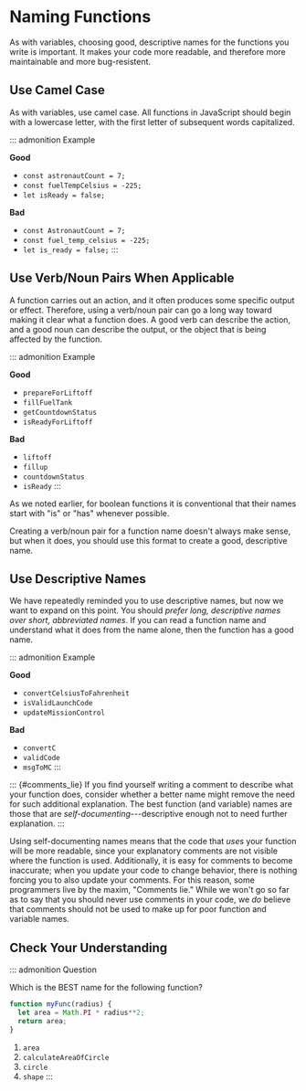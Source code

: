 # Naming Functions

As with variables, choosing good, descriptive names for the functions
you write is important. It makes your code more readable, and therefore
more maintainable and more bug-resistent.

## Use Camel Case

As with variables, use camel case. All functions in JavaScript should
begin with a lowercase letter, with the first letter of subsequent words
capitalized.

::: admonition
Example

**Good**

-   `const astronautCount = 7;`
-   `const fuelTempCelsius = -225;`
-   `let isReady = false;`

**Bad**

-   `const AstronautCount = 7;`
-   `const fuel_temp_celsius = -225;`
-   `let is_ready = false;`
:::

## Use Verb/Noun Pairs When Applicable

A function carries out an action, and it often produces some specific
output or effect. Therefore, using a verb/noun pair can go a long way
toward making it clear what a function does. A good verb can describe
the action, and a good noun can describe the output, or the object that
is being affected by the function.

::: admonition
Example

**Good**

-   `prepareForLiftoff`
-   `fillFuelTank`
-   `getCountdownStatus`
-   `isReadyForLiftoff`

**Bad**

-   `liftoff`
-   `fillup`
-   `countdownStatus`
-   `isReady`
:::

As we noted earlier, for boolean functions it is conventional that their
names start with \"is\" or \"has\" whenever possible.

Creating a verb/noun pair for a function name doesn\'t always make
sense, but when it does, you should use this format to create a good,
descriptive name.

## Use Descriptive Names

We have repeatedly reminded you to use descriptive names, but now we
want to expand on this point. You should *prefer long, descriptive names
over short, abbreviated names*. If you can read a function name and
understand what it does from the name alone, then the function has a
good name.

::: admonition
Example

**Good**

-   `convertCelsiusToFahrenheit`
-   `isValidLaunchCode`
-   `updateMissionControl`

**Bad**

-   `convertC`
-   `validCode`
-   `msgToMC`
:::

::: {#comments_lie}
If you find yourself writing a comment to describe what your function
does, consider whether a better name might remove the need for such
additional explanation. The best function (and variable) names are those
that are *self-documenting*\-\--descriptive enough not to need further
explanation.
:::

Using self-documenting names means that the code that *uses* your
function will be more readable, since your explanatory comments are not
visible where the function is used. Additionally, it is easy for
comments to become inaccurate; when you update your code to change
behavior, there is nothing forcing you to also update your comments. For
this reason, some programmers live by the maxim, \"Comments lie.\" While
we won\'t go so far as to say that you should never use comments in your
code, we *do* believe that comments should not be used to make up for
poor function and variable names.

## Check Your Understanding

::: admonition
Question

Which is the BEST name for the following function?

``` {.js linenos=""}
function myFunc(radius) {
  let area = Math.PI * radius**2;
  return area;
}
```

1.  `area`
2.  `calculateAreaOfCircle`
3.  `circle`
4.  `shape`
:::
